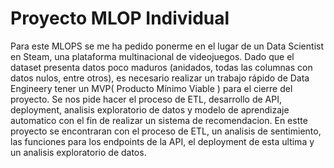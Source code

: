 # Proyecto MLOP Individual
Para este MLOPS se me ha pedido ponerme en el lugar de un Data Scientist en Steam, una plataforma multinacional de videojuegos. 
Dado que el dataset presenta datos poco maduros (anidados, todas las columnas con datos nulos, entre otros), es necesario realizar un
trabajo rápido de Data Engineery tener un MVP( Producto Mínimo Viable ) para el cierre del proyecto.
Se nos pide hacer el proceso de ETL, desarrollo de API, deployment, analisis exploratorio de datos y modelo de aprendizaje automatico con
el fin de realizar un sistema de recomendacion.
En estte proyecto se encontraran con el proceso de ETL, un analisis de sentimiento, las funciones para los endpoints de la API, el
deployment de esta ultima y un analisis exploratorio de datos.
